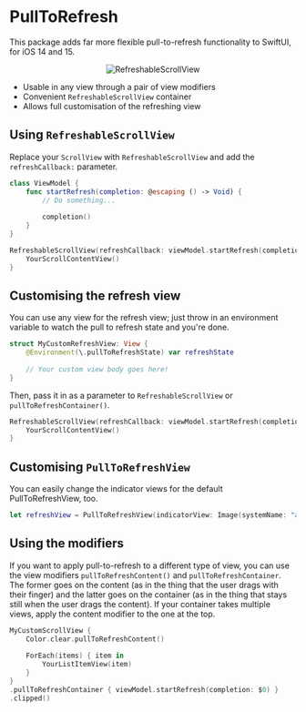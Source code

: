 # PullToRefresh

This package adds far more flexible pull-to-refresh functionality to SwiftUI, for iOS 14 and 15.

<p align="center">
    <img alt="RefreshableScrollView" src="https://user-images.githubusercontent.com/152158/139188144-c17025f7-64db-4b03-bb79-16fda9b2f846.gif" />
</p>

* Usable in any view through a pair of view modifiers
* Convenient `RefreshableScrollView` container
* Allows full customisation of the refreshing view

## Using `RefreshableScrollView`

Replace your `ScrollView` with `RefreshableScrollView` and add the `refreshCallback:` parameter.

```swift
class ViewModel {
    func startRefresh(completion: @escaping () -> Void) {
        // Do something...
        
        completion()
    }
}
```

```swift
RefreshableScrollView(refreshCallback: viewModel.startRefresh(completion:)) {
    YourScrollContentView()
}
```
        
## Customising the refresh view

You can use any view for the refresh view; just throw in an environment variable to watch the pull to refresh state and you're done.

```swift 
struct MyCustomRefreshView: View {
    @Environment(\.pullToRefreshState) var refreshState
    
    // Your custom view body goes here!
}
```

Then, pass it in as a parameter to `RefreshableScrollView` or `pullToRefreshContainer()`.

```swift
RefreshableScrollView(refreshCallback: viewModel.startRefresh(completion:), refreshView: MyCustomRefreshView()) {
    YourScrollContentView()
}
```

## Customising `PullToRefreshView`

You can easily change the indicator views for the default PullToRefreshView, too.

```swift
let refreshView = PullToRefreshView(indicatorView: Image(systemName: "arrow.clockwise.circle.fill"))
```


## Using the modifiers

If you want to apply pull-to-refresh to a different type of view, you can use the view modifiers `pullToRefreshContent()` and `pullToRefreshContainer`. The former goes on the content (as in the thing that the user drags with their finger) and the latter goes on the container (as in the thing that stays still when the user drags the content). If your container takes multiple views, apply the content modifier to the one at the top. 

```swift
MyCustomScrollView {
    Color.clear.pullToRefreshContent()
    
    ForEach(items) { item in
        YourListItemView(item)
    }
}
.pullToRefreshContainer { viewModel.startRefresh(completion: $0) }
.clipped()
```
